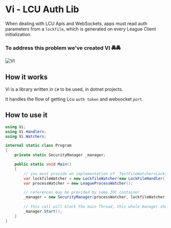 ﻿# Vi - LCU Auth Lib

When dealing with LCU Apis and WebSockets, apps must read auth parameters from a `lockfile`, which is generated on every League Client initialization.

### To address this problem we've created VI 🚔🚔

![VI](https://giffiles.alphacoders.com/527/52728.gif)

## How it works 
Vi is a library written in `C#` to be used, in dotnet projects.

It handles the flow of getting Lcu `auth token` and websocket `port`.

## How to use it 

````c#
using Vi;
using Vi.Handlers;
using Vi.Watchers;

internal static class Program
{
    private static SecurityManager _manager;

    public static void Main()
    {
        // you must provide an implementation of `TextFileWatcher<Lockfile>`
        var lockfileWatcher = new LockfileWatcher(new LockFileHandler());
        var processWatcher = new LeagueProcessWatcher();

        // references may be provided by some IOC container
        _manager = new SecurityManager(processWatcher, lockfileWatcher);
        
        // this call will block the main Thread, this whole manager should run within dedicated Thread. 
        _manager.Start();
    }
}
````